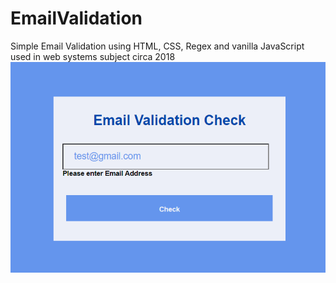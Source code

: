 # EmailValidation
Simple Email Validation using HTML, CSS, Regex and vanilla JavaScript used in web systems subject circa 2018
<br>
![Email](/Untitled.png?raw=true "Email Validation")

